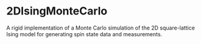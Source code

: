 # 2DIsingMonteCarlo
A rigid implementation of a Monte Carlo simulation of the 2D square-lattice Ising model for generating spin state data and measurements.
